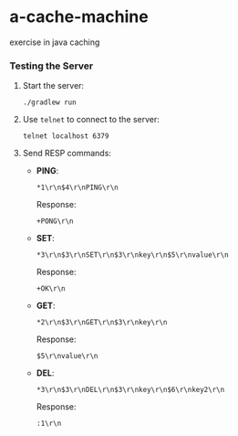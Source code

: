 # a-cache-machine
exercise in java caching

### Testing the Server

1. Start the server:
   ```
   ./gradlew run
   ```

2. Use `telnet` to connect to the server:
   ```
   telnet localhost 6379
   ```

3. Send RESP commands:

   - **PING**:
     ```
     *1\r\n$4\r\nPING\r\n
     ```
     Response:
     ```
     +PONG\r\n
     ```

   - **SET**:
     ```
     *3\r\n$3\r\nSET\r\n$3\r\nkey\r\n$5\r\nvalue\r\n
     ```
     Response:
     ```
     +OK\r\n
     ```

   - **GET**:
     ```
     *2\r\n$3\r\nGET\r\n$3\r\nkey\r\n
     ```
     Response:
     ```
     $5\r\nvalue\r\n
     ```

   - **DEL**:
     ```
     *3\r\n$3\r\nDEL\r\n$3\r\nkey\r\n$6\r\nkey2\r\n
     ```
     Response:
     ```
     :1\r\n
     ```